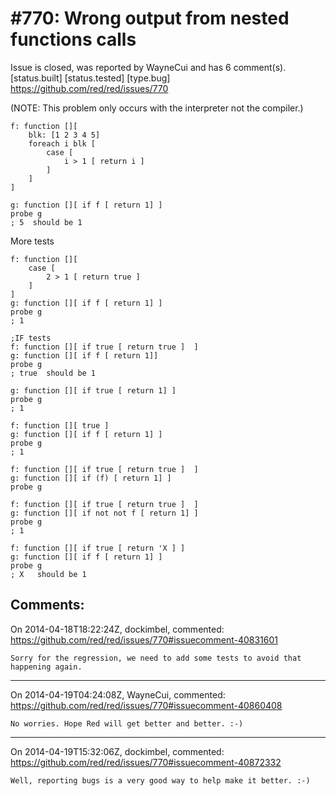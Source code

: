 
#770: Wrong output from nested functions calls
================================================================================
Issue is closed, was reported by WayneCui and has 6 comment(s).
[status.built] [status.tested] [type.bug]
<https://github.com/red/red/issues/770>

(NOTE: This problem only occurs with the interpreter not the compiler.)

```
f: function [][
    blk: [1 2 3 4 5]
    foreach i blk [
        case [
            i > 1 [ return i ]
        ]
    ]
]

g: function [][ if f [ return 1] ]
probe g
; 5  should be 1
```

More tests

```
f: function [][
    case [
        2 > 1 [ return true ]
    ]
]
g: function [][ if f [ return 1] ]
probe g
; 1

;IF tests
f: function [][ if true [ return true ]  ]
g: function [][ if f [ return 1]]
probe g
; true  should be 1

g: function [][ if true [ return 1] ]
probe g
; 1

f: function [][ true ]
g: function [][ if f [ return 1] ]
probe g
; 1 

f: function [][ if true [ return true ]  ]
g: function [][ if (f) [ return 1] ]
probe g

f: function [][ if true [ return true ]  ]
g: function [][ if not not f [ return 1] ]
probe g
; 1 

f: function [][ if true [ return 'X ] ]
g: function [][ if f [ return 1] ]
probe g
; X   should be 1
```



Comments:
--------------------------------------------------------------------------------

On 2014-04-18T18:22:24Z, dockimbel, commented:
<https://github.com/red/red/issues/770#issuecomment-40831601>

    Sorry for the regression, we need to add some tests to avoid that happening again.

--------------------------------------------------------------------------------

On 2014-04-19T04:24:08Z, WayneCui, commented:
<https://github.com/red/red/issues/770#issuecomment-40860408>

    No worries. Hope Red will get better and better. :-)

--------------------------------------------------------------------------------

On 2014-04-19T15:32:06Z, dockimbel, commented:
<https://github.com/red/red/issues/770#issuecomment-40872332>

    Well, reporting bugs is a very good way to help make it better. :-)

